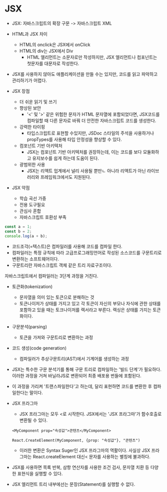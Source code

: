# JSX

- JSX: 자바스크립트의 확장 구문 -> 자바스크립트 XML

- HTML과 JSX 차이
    - HTML의 onclick은 JSX에서 onClick
    - HTML의 div는 JSX에서 Div
        - HTML 엘리먼트는 소문자로만 작성하지만, JSX 엘리먼트나 컴포넌트는 첫문자를 대문자로 작성한다. 
- JSX를 사용하지 않아도 애플리케이션을 만들 수는 있지만, 코드를 읽고 파악하고 관리하기가 어렵다.

- JSX 장점
    - 더 쉬운 읽기 및 쓰기
    - 향상된 보안
        - '<' 및 '>' 같은 위험한 문자가 HTML 문자열에 포함되었다면, JSX코드를 컴파일할 때 다른 문자로 바꿔 더 안전한 자바스크립트 코드를 생성한다.
    - 강력한 타이핑
        - 타입스크립트로 표현할 수있지만, JSDoc 스타일의 주석을 사용하거나 propTypes를 사용해 타입 안정성을 향상할 수 있다.
    - 컴포넌트 기반 아키텍처
        - JSX는 컴포넌트 기반 아키텍처를 권장하는데, 이는 코드를 보다 모듈화하고 유지보수를 쉽게 하는데 도움이 된다.
    - 광범위한 사용
        - JSX는 리액트 업계에서 널리 사용될 뿐만ㄴ 아니라 리액트가 아닌 라이브러리와 프레임워크에서도 지원된다.

- JSX 약점
    - 학습 곡선 가중
    - 전용 도구필요
    - 관심사 혼합
    - 자바스크립트 호환성 부족


```jsx
const a = 1;
const b = 2;
console.log(a + b);
```

- 코드조각(=텍스트)은 컴파일러를 사용해 코드를 컴파일 한다.
- 컴파일러는 특정 규칙에 따라 고급프로그래밍언어로 작성된 소스코드를 구문트리로 변환하는 소프트웨어이다.
- 구문트리란 자바스크립트 객체 같은 트리 자료구조이다.

자바스크립트에서 컴파일러는 3단계 과정을 거친다.
- 토큰화(tokenization)
    - 문자열을 의미 있는 토큰으로 분해하는 것
    - 토큰나이저가 상태를 가지고 있고 각 토큰이 자신의 부모나 자식에 관한 상태를 포함하고 있을 때는 토크나이저를 렉서라고 부른다. 렉싱은 상태를 가지는 토큰화이다.
- 구문분석(parsing)
    - 토큰을 가져와 구문트리로 변환하는 과정
- 코드 생성(code generation)
    - 컴파일러가 추상구문트리(AST)에서 기계어를 생성하는 과정

- JSX는 특수한 구문 분석기를 통해 구문 트리로 컴파일하는 '빌드 단계'가 필요하다.이러한 과정을 거쳐 바닐라JS로 변환되어 최종 배포용 번들에 포함된다.
- 이 과정을 가리켜 '트랜스파일한다'고 하는데, 달리 표현하면 코드를 변환한 후 컴파일한다는 말이다.

- JSX 프라그마
    - JSX 프라그마는 모두 <로 시작한다. JSX에서는 'JSX 프라그마'가 함수호출로 변환될 수 있다.
    ```tsx
    <MyComponent prop="속성값">콘텐츠</MyComponent>

    React.CreateElement(MyComponent, {prop: "속성값"}, "콘텐츠")
    ```
    - 이러한 변환은 Syntax Suger인 JSX 프라그마의 역활이다. 사실상 JSX 프라그마는 React.createElement 대신< 문자를 사용하는 별칭에 불과하다.

- JSX를 사용하면 목록 반복, 삼항 연산자를 사용한 조건 검사, 문자열 치환 등 다양한 표현식을 실행할 수 있다.
- JSX 엘리먼트 트리 내부에선는 문장(Statement)를 실행할 수 없다.

